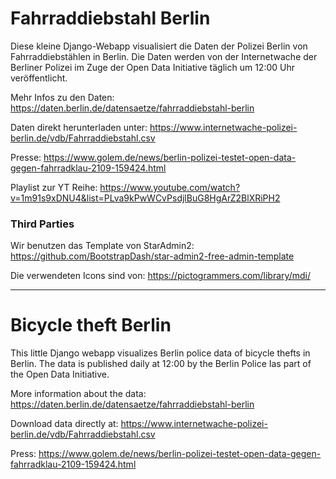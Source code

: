 # Fahrraddiebstahl Berlin

Diese kleine Django-Webapp visualisiert die Daten der Polizei Berlin von Fahrraddiebstählen in Berlin. Die Daten werden von der Internetwache der Berliner Polizei im Zuge der Open Data Initiative täglich um 12:00 Uhr veröffentlicht.

Mehr Infos zu den Daten: https://daten.berlin.de/datensaetze/fahrraddiebstahl-berlin

Daten direkt herunterladen unter: https://www.internetwache-polizei-berlin.de/vdb/Fahrraddiebstahl.csv

Presse: https://www.golem.de/news/berlin-polizei-testet-open-data-gegen-fahrradklau-2109-159424.html


Playlist zur YT Reihe:
https://www.youtube.com/watch?v=1m91s9xDNU4&list=PLva9kPwWCvPsdjlBuG8HgArZ2BlXRiPH2

### Third Parties
Wir benutzen das Template von StarAdmin2:
https://github.com/BootstrapDash/star-admin2-free-admin-template

Die verwendeten Icons sind von:
https://pictogrammers.com/library/mdi/



---

# Bicycle theft Berlin

This little Django webapp visualizes Berlin police data of bicycle thefts in Berlin. The data is published daily at 12:00 by the Berlin Police Ias part of the Open Data Initiative.

More information about the data: https://daten.berlin.de/datensaetze/fahrraddiebstahl-berlin

Download data directly at: https://www.internetwache-polizei-berlin.de/vdb/Fahrraddiebstahl.csv

Press: https://www.golem.de/news/berlin-polizei-testet-open-data-gegen-fahrradklau-2109-159424.html
